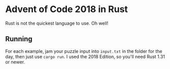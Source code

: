 # Advent of Code 2018 in Rust
Rust is not the quickest language to use. Oh well!

## Running
For each example, jam your puzzle input into `input.txt` in the folder for the day, then just use `cargo run`. I used the 2018 Edition, so you'll need Rust 1.31 or newer.